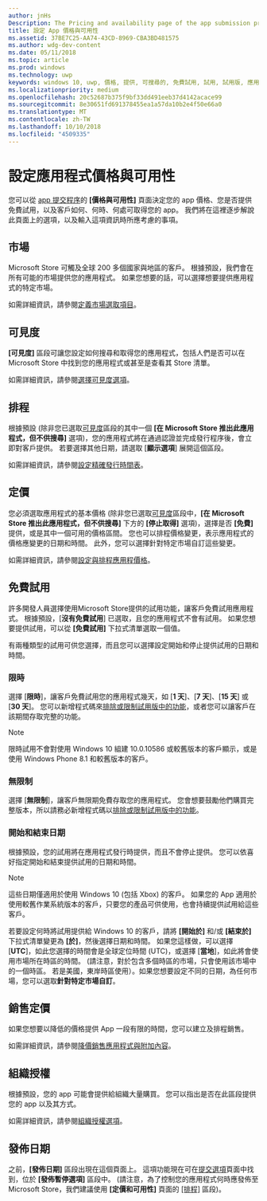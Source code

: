 ```yaml
---
author: jnHs
Description: The Pricing and availability page of the app submission process lets you determine how much your app will cost, whether you'll offer a free trial, and how, when, and where it will be available to customers.
title: 設定 App 價格與可用性
ms.assetid: 37BE7C25-AA74-43CD-8969-CBA3BD481575
ms.author: wdg-dev-content
ms.date: 05/11/2018
ms.topic: article
ms.prod: windows
ms.technology: uwp
keywords: windows 10, uwp, 價格, 提供, 可搜尋的, 免費試用, 試用, 試用版, 應用程式, 發行日期
ms.localizationpriority: medium
ms.openlocfilehash: 20c52687b375f9bf33dd491eeb37d4142acace99
ms.sourcegitcommit: 8e30651fd691378455ea1a57da10b2e4f50e66a0
ms.translationtype: MT
ms.contentlocale: zh-TW
ms.lasthandoff: 10/10/2018
ms.locfileid: "4509335"
---
```

# <a name="set-app-pricing-and-availability"></a>設定應用程式價格與可用性


您可以從 [app 提交程序](app-submissions.md)的 **\[價格與可用性\]** 頁面決定您的 app 價格、您是否提供免費試用，以及客戶如何、何時、何處可取得您的 app。 我們將在這裡逐步解說此頁面上的選項，以及輸入這項資訊時所應考慮的事項。


## <a name="markets"></a>市場

Microsoft Store 可觸及全球 200 多個國家與地區的客戶。 根據預設，我們會在所有可能的市場提供您的應用程式。 如果您想要的話，可以選擇想要提供應用程式的特定市場。 

如需詳細資訊，請參閱[定義市場選取項目](define-pricing-and-market-selection.md)。


## <a name="visibility"></a>可見度

**\[可見度\]** 區段可讓您設定如何搜尋和取得您的應用程式，包括人們是否可以在 Microsoft Store 中找到您的應用程式或甚至是查看其 Store 清單。

如需詳細資訊，請參閱[選擇可見度選項](choose-visibility-options.md)。


## <a name="schedule"></a>排程

根據預設 (除非您已選取[可見度](choose-visibility-options.md#discoverability)區段的其中一個 **\[在 Microsoft Store 推出此應用程式，但不供搜尋\]** 選項)，您的應用程式將在通過認證並完成發行程序後，會立即對客戶提供。 若要選擇其他日期，請選取 [**顯示選項**] 展開這個區段。 

如需詳細資訊，請參閱[設定精確發行時間表](configure-precise-release-scheduling.md)。


## <a name="pricing"></a>定價

您必須選取應用程式的基本價格 (除非您已選取[可見度](choose-visibility-options.md#discoverability)區段中，**\[在 Microsoft Store 推出此應用程式，但不供搜尋\]** 下方的 **\[停止取得\]** 選項)，選擇是否 **\[免費\]** 提供，或是其中一個可用的價格區間。 您也可以排程價格變更，表示應用程式的價格應變更的日期和時間。 此外，您可以選擇針對特定市場自訂這些變更。 

如需詳細資訊，請參閱[設定與排程應用程價格](set-and-schedule-app-pricing.md)。


## <a name="free-trial"></a>免費試用

許多開發人員選擇使用Microsoft Store提供的試用功能，讓客戶免費試用應用程式。 根據預設，[**沒有免費試用**] 已選取，且您的應用程式不會有試用。 如果您想要提供試用，可以從 **\[免費試用\]** 下拉式清單選取一個值。

有兩種類型的試用可供您選擇，而且您可以選擇設定開始和停止提供試用的日期和時間。

### <a name="time-limited"></a>限時

選擇 [**限時**]，讓客戶免費試用您的應用程式幾天，如 [**1 天**]、[**7 天**]、[**15 天**] 或 [**30 天**]。 您可以新增程式碼來[排除或限制試用版中的功能](../monetize/in-app-purchases-and-trials.md)，或者您可以讓客戶在該期間存取完整的功能。 
> [!NOTE]
> 限時試用不會對使用 Windows 10 組建 10.0.10586 或較舊版本的客戶顯示，或是使用 Windows Phone 8.1 和較舊版本的客戶。

### <a name="unlimited"></a>無限制

選擇 [**無限制**]，讓客戶無限期免費存取您的應用程式。 您會想要鼓勵他們購買完整版本，所以請務必新增程式碼以[排除或限制試用版中的功能](../monetize/in-app-purchases-and-trials.md)。

### <a name="start-and-end-dates"></a>開始和結束日期

根據預設，您的試用將在應用程式發行時提供，而且不會停止提供。 您可以依喜好指定開始和結束提供試用的日期和時間。 

>[!NOTE]
> 這些日期僅適用於使用 Windows 10 (包括 Xbox) 的客戶。 如果您的 App 適用於使用較舊作業系統版本的客戶，只要您的產品可供使用，也會持續提供試用給這些客戶。 

若要設定何時將試用提供給 Windows 10 的客戶，請將 **\[開始於\]** 和/或 **\[結束於\]** 下拉式清單變更為 **\[於\]**，然後選擇日期和時間。 如果您這樣做，可以選擇 [**UTC**]，如此您選擇的時間會是全球定位時間 (UTC)，或選擇 [**當地**]，如此將會使用市場所在時區的時間。 (請注意，對於包含多個時區的市場，只會使用該市場中的一個時區。 若是美國，東岸時區使用）。如果您想要設定不同的日期，為任何市場，您可以選取**針對特定市場自訂**。


## <a name="sale-pricing"></a>銷售定價

如果您想要以降低的價格提供 App 一段有限的時間，您可以建立及排程銷售。

如需詳細資訊，請參閱[降價銷售應用程式與附加內容](put-apps-and-add-ons-on-sale.md)。


## <a name="organizational-licensing"></a>組織授權

根據預設，您的 app 可能會提供給組織大量購買。 您可以指出是否在此區段提供您的 app 以及其方式。

如需詳細資訊，請參閱[組織授權選項](organizational-licensing.md)。


## <a name="publish-date"></a>發佈日期

之前，**\[發佈日期\]** 區段出現在這個頁面上。 這項功能現在可在[提交選項](manage-submission-options.md)頁面中找到，位於 **\[發佈暫停選項\]** 區段中。 (請注意，為了控制您的應用程式何時應發佈至 Microsoft Store，我們建議使用 **\[定價和可用性\]** 頁面的 [\[排程\]](configure-precise-release-scheduling.md) 區段)。


